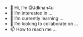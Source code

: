 - 👋 Hi, I’m @Jdkhan4u
- 👀 I’m interested in ...
- 🌱 I’m currently learning ...
- 💞️ I’m looking to collaborate on ...
- 📫 How to reach me ...

<!---
Jdkhan4u/Jdkhan4u is a ✨ special ✨ repository because its `README.md` (this file) appears on your GitHub profile.
You can click the Preview link to take a look at your changes.
--->

